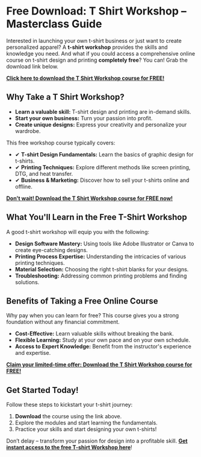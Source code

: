 # Free Download: T Shirt Workshop – Masterclass Guide

Interested in launching your own t-shirt business or just want to create personalized apparel? A **t-shirt workshop** provides the skills and knowledge you need. And what if you could access a comprehensive online course on t-shirt design and printing **completely free**? You can! Grab the download link below.

[**Click here to download the T Shirt Workshop course for FREE!**](https://udemywork.com/t-shirt-workshop)

## Why Take a T Shirt Workshop?

*   **Learn a valuable skill:** T-shirt design and printing are in-demand skills.
*   **Start your own business:** Turn your passion into profit.
*   **Create unique designs:** Express your creativity and personalize your wardrobe.

This free workshop course typically covers:

*   ✔ **T-shirt Design Fundamentals:** Learn the basics of graphic design for t-shirts.
*   ✔ **Printing Techniques:** Explore different methods like screen printing, DTG, and heat transfer.
*   ✔ **Business & Marketing:** Discover how to sell your t-shirts online and offline.

[**Don't wait! Download the T Shirt Workshop course for FREE now!**](https://udemywork.com/t-shirt-workshop)

## What You'll Learn in the Free T-Shirt Workshop

A good t-shirt workshop will equip you with the following:

*   **Design Software Mastery:** Using tools like Adobe Illustrator or Canva to create eye-catching designs.
*   **Printing Process Expertise:** Understanding the intricacies of various printing techniques.
*   **Material Selection:** Choosing the right t-shirt blanks for your designs.
*   **Troubleshooting:** Addressing common printing problems and finding solutions.

## Benefits of Taking a Free Online Course

Why pay when you can learn for free? This course gives you a strong foundation without any financial commitment.

*   **Cost-Effective:** Learn valuable skills without breaking the bank.
*   **Flexible Learning:** Study at your own pace and on your own schedule.
*   **Access to Expert Knowledge:** Benefit from the instructor's experience and expertise.

[**Claim your limited-time offer: Download the T Shirt Workshop course for FREE!**](https://udemywork.com/t-shirt-workshop)

## Get Started Today!

Follow these steps to kickstart your t-shirt journey:

1.  **Download** the course using the link above.
2.  Explore the modules and start learning the fundamentals.
3.  Practice your skills and start designing your own t-shirts!

Don’t delay – transform your passion for design into a profitable skill. **[Get instant access to the free T-shirt Workshop here](https://udemywork.com/t-shirt-workshop)**!
